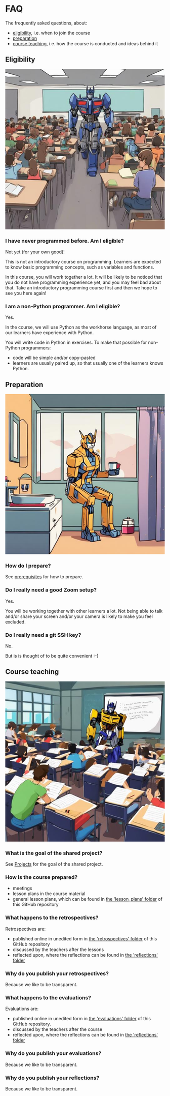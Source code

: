# FAQ

The frequently asked questions, about:

- [eligibility](#eligibility), i.e. when to join the course
- [preparation](#preparation)
- [course teaching](#course-teaching), i.e. how the course is conducted and ideas behind it

## Eligibility

![](./img/eligibility.jpg)

### I have never programmed before. Am I eligible?

Not yet (for your own good)!

This is not an introductory course on programming.
Learners are expected to know basic programming
concepts, such as variables and functions.

In this course, you will work together a lot.
It will be likely to be noticed that you do not have programming experience yet, 
and you may feel bad about that.
Take an introductory programming course first and then we hope to see you here again!

### I am a non-Python programmer. Am I eligible?

Yes.

In the course, we will use Python as the workhorse language,
as most of our learners have experience with Python.

You will write code in Python in exercises.
To make that possible for non-Python programmers:

- code will be simple and/or copy-pasted
- learners are usually paired up, so that usually one of the learners knows Python.

## Preparation

![](./img/preparation.jpg)

### How do I prepare?

See [prerequisites](../prereqs.md) for how to prepare.

### Do I really need a good Zoom setup?

Yes.

You will be working together with other learners a lot.
Not being able to talk and/or share your screen and/or
your camera is likely to make you feel excluded.

### Do I really need a git SSH key?

No.

But is is thought of to be quite convenient :-)

## Course teaching

![](./img/course_teaching.jpg)

### What is the goal of the shared project?

See [Projects](projects.md) for the goal of the shared project.

### How is the course prepared?

- meetings
- lesson plans in the course material
- general lesson plans, which can be found in [the 'lesson_plans' folder](https://github.com/UPPMAX/programming_formalisms/tree/main/lesson_plans) of this GitHub repository

### What happens to the retrospectives?

Retrospectives are:

- published online in unedited form in [the 'retrospectives' folder](https://github.com/UPPMAX/programming_formalisms/tree/main/retrospectives) of this GitHub repository
- discussed by the teachers after the lessons
- reflected upon, where the reflections can be found in [the 'reflections' folder](https://github.com/UPPMAX/programming_formalisms/tree/main/reflections)

### Why do you publish your retrospectives?

Because we like to be transparent.

### What happens to the evaluations?

Evaluations are:

- published online in unedited form in [the 'evaluations' folder](https://github.com/UPPMAX/programming_formalisms/tree/main/evaluations) of this GitHub repository.
- discussed by the teachers after the course
- reflected upon, where the reflections can be found in [the 'reflections' folder](https://github.com/UPPMAX/programming_formalisms/tree/main/reflections)

### Why do you publish your evaluations?

Because we like to be transparent.

### Why do you publish your reflections?

Because we like to be transparent.
